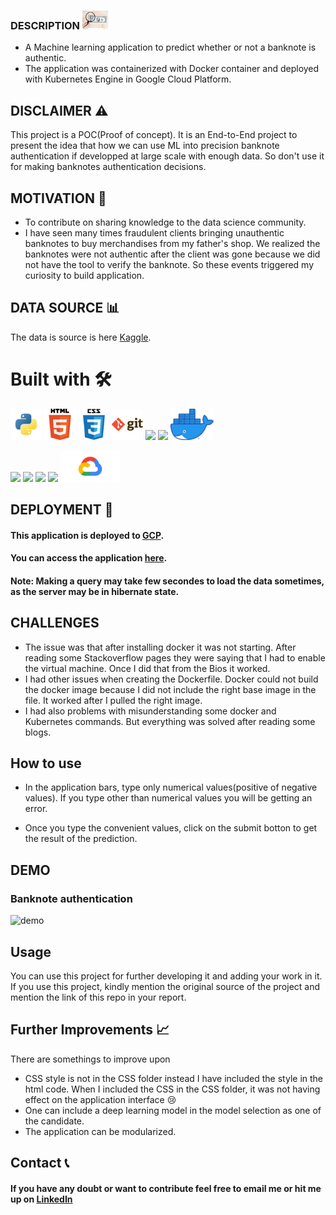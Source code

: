 ### DESCRIPTION  <code><img height="30" src="https://github.com/ourylydibin/Banknote-Authentication/blob/main/static/css/bn.jpg"></code>
  - A Machine learning application to predict whether or not a banknote is authentic.
  - The application was containerized with Docker container and deployed with Kubernetes Engine in Google Cloud Platform.

## DISCLAIMER ⚠️
This project is a POC(Proof of concept). It is an End-to-End project to present the idea that how we can use ML into precision banknote authentication if developped at large scale with enough data. So don't use it for making banknotes authentication decisions. 

## MOTIVATION 💪  
- To contribute on sharing knowledge to the data science community. 
-  I have seen many times fraudulent clients bringing unauthentic banknotes to buy merchandises from my father's shop. We realized the banknotes were  not authentic after the client was gone because we did not have the tool to verify the banknote. So these events triggered my curiosity to build application.  

## DATA SOURCE 📊
The data is source is here [Kaggle](https://www.kaggle.com/ritesaluja/bank-note-authentication-uci-data).
# Built with 🛠️
<code><img height="50" src="https://raw.githubusercontent.com/github/explore/80688e429a7d4ef2fca1e82350fe8e3517d3494d/topics/python/python.png"></code>
<code><img height="50" src="https://raw.githubusercontent.com/github/explore/80688e429a7d4ef2fca1e82350fe8e3517d3494d/topics/html/html.png"></code>
<code><img height="50" src="https://raw.githubusercontent.com/github/explore/80688e429a7d4ef2fca1e82350fe8e3517d3494d/topics/css/css.png"></code>
<code><img height="50" src="https://raw.githubusercontent.com/github/explore/80688e429a7d4ef2fca1e82350fe8e3517d3494d/topics/git/git.png"></code>
<code><img height="50" src="https://symbols.getvecta.com/stencil_80/56_flask.3a79b5a056.jpg"></code>
<code><img height="50" src="https://cdn.iconscout.com/icon/free/png-256/heroku-225989.png"></code>
<code><img height="50" src="https://github.com/ourylydibin/Banknote-Authentication/blob/main/static/css/dockerr.jpg"></code>


<code><img height="30" src="https://raw.githubusercontent.com/numpy/numpy/7e7f4adab814b223f7f917369a72757cd28b10cb/branding/icons/numpylogo.svg"></code>
<code><img height="30" src="https://raw.githubusercontent.com/pandas-dev/pandas/761bceb77d44aa63b71dda43ca46e8fd4b9d7422/web/pandas/static/img/pandas.svg"></code>
<code><img height="30" src="https://matplotlib.org/_static/logo2.svg"></code>
<code><img height="30" src="https://upload.wikimedia.org/wikipedia/commons/thumb/0/05/Scikit_learn_logo_small.svg/1280px-Scikit_learn_logo_small.svg.png"></code>
<code><img height="50" src="https://github.com/ourylydibin/Banknote-Authentication/blob/main/static/css/gcp.jpg"></code>

## DEPLOYMENT 🚀
#### This application is deployed to [GCP](https://console.cloud.google.com/billing/0105E0-BA667B-65E7D2?organizationId=4929429979).
#### You can access the application [here](http://34.94.25.222/).
#### Note: Making a query may take few secondes to load the data sometimes, as the server may be in hibernate state.

## CHALLENGES
- The issue was that after installing docker it was not starting. After reading some Stackoverflow pages they were saying that I had to enable the virtual machine. Once I did that from the Bios it worked.
- I had other issues when creating the Dockerfile. Docker could not build the docker image because I did not include the right base image in the file. It worked after I pulled the right image.
- I had also problems with misunderstanding some docker and Kubernetes commands. But everything was solved after reading some blogs.   

## How to use
- In the application bars, type only numerical values(positive of negative values). If you type other than numerical values you will be getting an error.

- Once you type the convenient values, click on the submit botton to get the result of the prediction.
  
  
## DEMO

   ### Banknote authentication

![demo](https://media.giphy.com/media/lq3S0nEtG2xTRMd5kA/giphy.gif)


## Usage
You can use this project for further developing it and adding your work in it. If you use this project, kindly mention the original source of the project and mention the link of this repo in your report.

## Further Improvements 📈
There are somethings to improve upon

- CSS style is not in the CSS folder instead I have included the style in the html code. When I included the CSS in the CSS folder, it was not having effect on the application interface :cry:
- One can include a deep learning model in the model selection as one of the candidate.
- The application can be modularized.

## Contact 📞

#### If you have any doubt or want to contribute feel free to email me or hit me up on [LinkedIn](https://www.linkedin.com/in/m-oury-ly-724960a9/)
